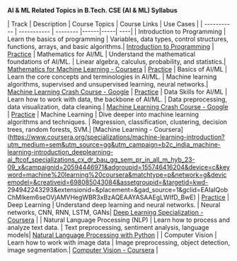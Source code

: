 <b>AI & ML Related Topics in B.Tech. CSE (AI & ML) Syllabus </b>


| Track      | Description | Course Topics | Course Links   | Use Cases | 
| ----------- | ----------- | -------- |------|-----| ----|
| Introduction to Programming   | Learn the basics of programming      |   Variables, data types, control structures, functions, arrays, and basic algorithms.|    [Introduction to Programming](https://www.youtube.com/watch?v=t2_Q2BRzeEE&list=PLGjplNEQ1it8-0CmoljS5yeV-GlKSUEt0)      | [Practice](https://github.com/vasuyepuru/Academic-Curriculums/blob/main/AIML/Use%20Cases/INTRODUCTION%20TO%20PROGRAMMING.MD)
| Mathematics for AI/ML   | Understand the mathematical foundations of AI/ML.      |   Linear algebra, calculus, probability, and statistics.|    [Mathematics for Machine Learning - Coursera](https://www.coursera.org/specializations/mathematics-for-machine-learning-and-data-science)      | [Practice](https://github.com/vasuyepuru/Academic-Curriculums/blob/main/AIML/Use%20Cases/Mathematics%20for%20AIML.MD)
| Basics of AI/ML   | Learn the core concepts and terminologies in AI/ML.      |   Machine learning algorithms, supervised and unsupervised learning, neural networks.|    [Machine Learning Crash Course - Google](https://developers.google.com/machine-learning/crash-course)      | [Practice](https://github.com/vasuyepuru/Academic-Curriculums/blob/main/AIML/Use%20Cases/Basics%20of%20AIML.MD)
| Data Skills for AI/ML   | Learn how to work with data, the backbone of AI/ML.      |   Data preprocessing, data visualization, data cleaning.|    [Machine Learning Crash Course - Google](https://developers.google.com/machine-learning/crash-course)      | [Practice](https://github.com/vasuyepuru/Academic-Curriculums/blob/main/AIML/Use%20Cases/Data%20Skills%20for%20AIML.MD)
| Machine Learning   | Dive deeper into machine learning algorithms and techniques.      |   Regression, classification, clustering, decision trees, random forests, SVM.|    [Machine Learning  - Coursera](https://www.coursera.org/specializations/machine-learning-introduction?utm_medium=sem&utm_source=gg&utm_campaign=b2c_india_machine-learning-introduction_deeplearning-ai_ftcof_specializations_cx_dr_bau_gg_sem_pr_in_all_m_hyb_23-09_x&campaignid=20594446971&adgroupid=155746416204&device=c&keyword=machine%20learning%20coursera&matchtype=p&network=g&devicemodel=&creativeid=698085043084&assetgroupid=&targetid=kwd- 294942243293&extensionid=&placement=&gad_source=1&gclid=EAIaIQobChMIkem6seOVjAMVHegWBR3xBzAQEAAYASAAEgLWIfD_BwE)      |  [Practice](https://github.com/vasuyepuru/Academic-Curriculums/blob/main/AIML/Use%20Cases/Data%20Skills%20for%20AIML.MD)
| Deep Learning   | Understand deep learning and neural networks.      |   Neural networks, CNN, RNN, LSTM, GANs|    [Deep Learning Specialization - Coursera](https://www.coursera.org/specializations/deep-learning)      |
| Natural Language Processing (NLP)   | Learn how to process and analyze text data.      |   Text preprocessing, sentiment analysis, language models|    [Natural Language Processing with Python](https://realpython.com/nltk-nlp-python/)      |
| Computer Vision  | Learn how to work with image data     |  Image preprocessing, object detection, image segmentation.|    [Computer Vision - Coursera](https://www.coursera.org/learn/introduction-computer-vision-watson-opencv)      |
